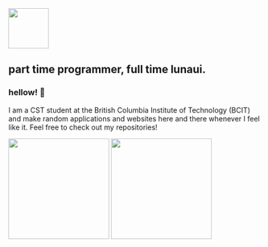 <div>
  <img height="80rem" src="https://neko.lunaui.cc/res/images/luna-logo.png">
  <h2>part time programmer, full time lunaui.</h2>
</div>

### hellow! :wave:
I am a CST student at the British Columbia Institute of Technology (BCIT) and make random applications and websites here and there whenever I feel like it. Feel free to check out my repositories!

<div>
  <img height="200rem" src="https://github-readme-stats.vercel.app/api?username=lunauii&theme=omni&show_icons=true">
  <img height="200rem" src="https://github-readme-stats.vercel.app/api/top-langs/?username=lunauii&layout=donut&theme=omni&show_icons=true">
</div>

